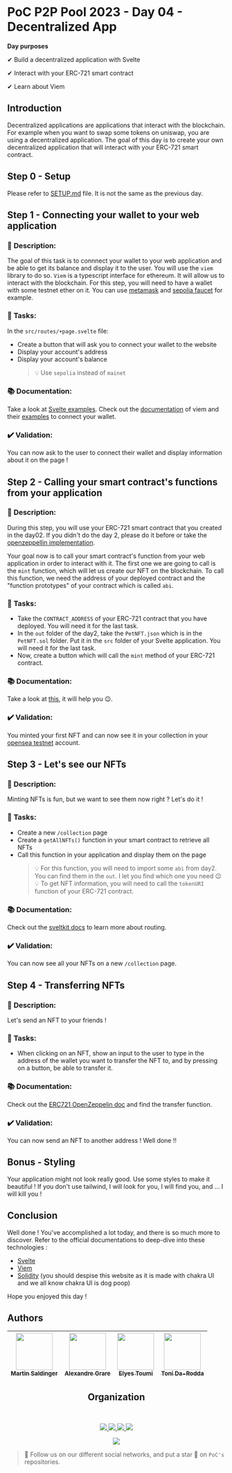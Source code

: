 # PoC P2P Pool 2023 - Day 04 - Decentralized App

**Day purposes**

✔ Build a decentralized application with Svelte

✔ Interact with your ERC-721 smart contract

✔ Learn about Viem

## Introduction

Decentralized applications are applications that interact with the blockchain. For example when you want to swap some tokens on uniswap, you are using a decentralized application. The goal of this day is to create your own decentralized application that will interact with your ERC-721 smart contract.

## Step 0 - Setup

Please refer to [SETUP.md](SETUP.md) file. It is not the same as the previous day.

## Step 1 - Connecting your wallet to your web application

### 📑 **Description**:

The goal of this task is to connnect your wallet to your web application and be able to get its balance and display it to the user. You will use the `viem` library to do so. `Viem` is a typescript interface for ethereum. It will allow us to interact with the blockchain. For this step, you will need to have a wallet with some testnet ether on it. You can use [metamask](https://metamask.io/) and [sepolia faucet](https://sepoliafaucet.com/) for example.

### 📌 **Tasks**:

In the `src/routes/+page.svelte` file:

- Create a button that will ask you to connect your wallet to the website
- Display your account's address
- Display your account's balance
  > 💡 Use `sepolia` instead of `mainet`

### 📚 **Documentation**:

Take a look at [Svelte examples](https://svelte.dev/examples/hello-world).
Check out the [documentation](https://viem.sh/docs/getting-started.html) of viem and their [examples](https://github.com/wevm/viem/tree/main/examples) to connect your wallet.

### ✔️ **Validation**:

You can now ask to the user to connect their wallet and display information about it on the page !

## Step 2 - Calling your smart contract's functions from your application

### 📑 **Description**:

During this step, you will use your ERC-721 smart contract that you created in the day02. If you didn't do the day 2, please do it before or take the [openzeppellin implementation](https://github.com/OpenZeppelin/openzeppelin-contracts/blob/master/contracts/token/ERC721/ERC721.sol).

Your goal now is to call your smart contract's function from your web application in order to interact with it.
The first one we are going to call is the `mint` function, which will let us create our NFT on the blockchain. To call this function, we need the address of your deployed contract and the "function prototypes" of your contract which is called `abi`.

### 📌 **Tasks**:

- Take the `CONTRACT_ADDRESS` of your ERC-721 contract that you have deployed. You will need it for the last task.
- In the `out` folder of the day2, take the `PetNFT.json` which is in the `PetNFT.sol` folder. Put it in the `src` folder of your Svelte application. You will need it for the last task.
- Now, create a button which will call the `mint` method of your ERC-721 contract.

### 📚 **Documentation**:

Take a look at [this](https://viem.sh/docs/contract/getContract.html), it will help you 😉.

### ✔️ **Validation**:

You minted your first NFT and can now see it in your collection in your [opensea testnet](https://testnets.opensea.io/account) account.

## Step 3 - Let's see our NFTs

### 📑 **Description**:

Minting NFTs is fun, but we want to see them now right ? Let's do it !

### 📌 **Tasks**:

- Create a new `/collection` page
- Create a `getAllNFTs()` function in your smart contract to retrieve all NFTs
- Call this function in your application and display them on the page
  > 💡 For this function, you will need to import some `abi` from day2. You can find them in the `out`. I let you find which one you need 😉
  > 💡 To get NFT information, you will need to call the `tokenURI` function of your ERC-721 contract.

### 📚 **Documentation**:

Check out the [sveltkit docs](https://kit.svelte.dev/docs/routing) to learn more about routing.

### ✔️ **Validation**:

You can now see all your NFTs on a new `/collection` page.

## Step 4 - Transferring NFTs

### 📑 **Description**:

Let's send an NFT to your friends !

### 📌 **Tasks**:

- When clicking on an NFT, show an input to the user to type in the address of the wallet you want to transfer the NFT to, and by pressing on a button, be able to transfer it.

### 📚 **Documentation**:

Check out the [ERC721 OpenZeppelin doc](https://docs.openzeppelin.com/contracts/2.x/api/token/erc721) and find the transfer function.

### ✔️ **Validation**:

You can now send an NFT to another address ! Well done !!

## Bonus - Styling

Your application might not look really good. Use some styles to make it beautiful !
If you don't use tailwind, I will look for you, I will find you, and ... I will kill you !

## Conclusion

Well done ! You've accomplished a lot today, and there is so much more to discover.
Refer to the official documentations to deep-dive into these technologies :

- [Svelte](https://svelte.dev/docs/)
- [Viem](https://viem.sh/docs/getting-started.html)
- [Solidity](https://docs.soliditylang.org/en/v0.8.23/) (you should despise this website as it is made with chakra UI and we all know chakra UI is dog poop)

Hope you enjoyed this day !

## Authors

| [<img src="https://github.com/letamanoir.png?size=85" width=85><br><sub>Martin Saldinger</sub>](https://github.com/letamanoir) | [<img src="https://github.com/alexandregrare.png?size=85" width=85><br><sub>Alexandre Grare</sub>](https://github.com/alexandregrare) | [<img src="https://github.com/Toumi-Elyes.png?size=85" width=85><br><sub>Elyes Toumi</sub>](https://github.com/Toumi-Elyes) | [<img src="https://github.com/tonida-rodda.png?size=85" width=85><br><sub>Toni Da-Rodda</sub>](https://github.com/tonida-rodda) |
| :----------------------------------------------------------------------------------------------------------------------------: | :-----------------------------------------------------------------------------------------------------------------------------------: | :-------------------------------------------------------------------------------------------------------------------------: | :-----------------------------------------------------------------------------------------------------------------------------: |

<h2 align=center>
Organization
</h2>
<br/>
<p align='center'>
    <a href="https://www.linkedin.com/company/pocinnovation/mycompany/">
        <img src="https://img.shields.io/badge/LinkedIn-0077B5?style=for-the-badge&logo=linkedin&logoColor=white">
    </a>
    <a href="https://www.instagram.com/pocinnovation/">
        <img src="https://img.shields.io/badge/Instagram-E4405F?style=for-the-badge&logo=instagram&logoColor=white">
    </a>
    <a href="https://twitter.com/PoCInnovation">
        <img src="https://img.shields.io/badge/Twitter-1DA1F2?style=for-the-badge&logo=twitter&logoColor=white">
    </a>
    <a href="https://discord.com/invite/Yqq2ADGDS7">
        <img src="https://img.shields.io/badge/Discord-7289DA?style=for-the-badge&logo=discord&logoColor=white">
    </a>
</p>
<p align=center>
    <a href="https://www.poc-innovation.fr/">
        <img src="https://img.shields.io/badge/WebSite-1a2b6d?style=for-the-badge&logo=GitHub Sponsors&logoColor=white">
    </a>
</p>

> 🚀 Follow us on our different social networks, and put a star 🌟 on `PoC's` repositories.
